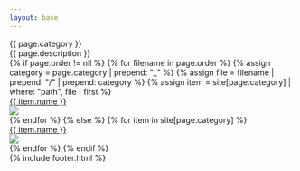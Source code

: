```yaml
---
layout: base
---
```

<div class="max-w-screen md:px-20 px-5 text-white font-[Instrument_Serif] my-20">
    <div class="w-2/3">
        <div class="text-[96px] font-[Instrument_Serif] my-10">
            {{ page.category }}
        </div>
        <div class="text-[36px] font-[Instrument_Serif] my-10">
            {{ page.description }}
        </div>
    </div>
    <div class="grid grid-cols-2 gap-5">
    {% if page.order != nil %}
        {% for filename in page.order %}
            {% assign category = page.category | prepend: "_" %}
            {% assign file = filename | prepend: "/" | prepend: category %}
            {% assign item = site[page.category] | where: "path", file | first %}
                <div class="col-span-1 rounded-3xl bg-[#600000] overflow-hidden relative hover:cursor-pointer">
                    <a href="{{site.baseurl}}{{ item.url }}">
                        <div class="bg-black transition-opacity ease-in-out duration-300 opacity-0 hover:opacity-85 absolute w-full h-full">
                            <div class="text-[40px] w-full h-full flex justify-center items-center">
                                {{ item.name }} 
                            </div>
                        </div>
                        <img class="w-full h-full object-scale-down" src="{{site.baseurl}}{{ item.image }}" />
                    </a>
                </div>
        {% endfor %}  
    {% else %}
        {% for item in site[page.category] %}
            <div class="col-span-1 rounded-3xl bg-white overflow-hidden relative hover:cursor-pointer">
                <a href="{{site.baseurl}}{{ item.url }}">
                    <div class="bg-black transition-opacity ease-in-out duration-300 opacity-0 hover:opacity-85 absolute w-full h-full">
                        <div class="text-[40px] w-full h-full flex justify-center items-center">
                            {{ item.name }} 
                        </div>
                    </div>
                    <img class="w-full h-full object-scale-down" src="{{site.baseurl}}{{ item.image }}" />
                </a>
            </div>
        {% endfor %}
    {% endif %}
</div>
{% include footer.html %}